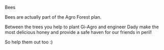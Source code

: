 Bees

Bees are actually part of the Agro Forest plan.

Between the trees you help to plant Gi-Agro and engineer Dady make the most delicious honey and provide a safe haven for our friends in peril!

So help them out too :)